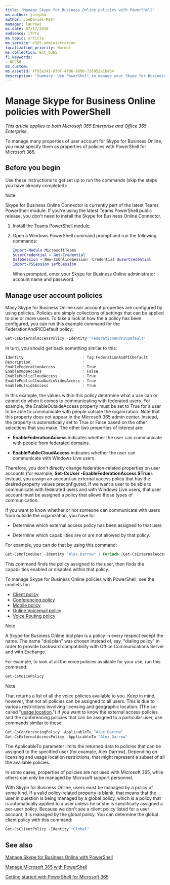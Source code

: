 ```yaml
---
title: "Manage Skype for Business Online policies with PowerShell"
ms.author: josephd
author: JoeDavies-MSFT
manager: laurawi
ms.date: 07/17/2020
audience: ITPro
ms.topic: article
ms.service: o365-administration
localization_priority: Normal
ms.collection: Ent_O365
f1.keywords:
- NOCSH
ms.custom: 
ms.assetid: ff93a341-6f0f-4f06-9690-726052e1be64
description: "Summary: Use PowerShell to manage your Skype for Business Online user account properties with policies."
---
```


# Manage Skype for Business Online policies with PowerShell

*This article applies to both Microsoft 365 Enterprise and Office 365 Enterprise.*

To manage many properties of user account for Skype for Business Online, you must specify them as properties of policies with PowerShell for Microsoft 365.
  
## Before you begin

Use these instructions to get set up to run the commands (skip the steps you have already completed):

  > [!Note]
  > Skype for Business Online Connector is currently part of the latest Teams PowerShell module. If you're using the latest Teams PowerShell public release, you don't need to install the Skype for Business Online Connector.

1. Install the [Teams PowerShell module](https://docs.microsoft.com/microsoftteams/teams-powershell-install).
    
2. Open a Windows PowerShell command prompt and run the following commands: 
    
   ```powershell
   Import-Module MicrosoftTeams
   $userCredential = Get-Credential
   $sfbSession = New-CsOnlineSession -Credential $userCredential
   Import-PSSession $sfbSession
   ```

   When prompted, enter your Skype for Business Online administrator account name and password.
    
## Manage user account policies

Many Skype for Business Online user account properties are configured by using policies. Policies are simply collections of settings that can be applied to one or more users. To take a look at how the a policy has been configured, you can run this example command for the FederationAndPICDefault policy:
  
```powershell
Get-CsExternalAccessPolicy -Identity "FederationAndPICDefault"
```

In turn, you should get back something similar to this:
  
```powershell
Identity                          : Tag:FederationAndPICDefault
Description                       :
EnableFederationAccess            : True
EnableXmppAccess                  : False
EnablePublicCloudAccess           : True
EnablePublicCloudAudioVideoAccess : True
EnableOutsideAccess               : True
```

In this example, the values within this policy determine what a use can or cannot do when it comes to communicating with federated users. For example, the EnableOutsideAccess property must be set to True for a user to be able to communicate with people outside the organization. Note that this property does not appear in the Microsoft 365 admin center. Instead, the property is automatically set to True or False based on the other selections that you make. The other two properties of interest are:
  
- **EnableFederationAccess** indicates whether the user can communicate with people from federated domains.
    
- **EnablePublicCloudAccess** indicates whether the user can communicate with Windows Live users.
    
Therefore, you don't directly change federation-related properties on user accounts (for example, **Set-CsUser -EnableFederationAccess $True**). Instead, you assign an account an external access policy that has the desired property values preconfigured. If we want a user to be able to communicate with federated users and with Windows Live users, that user account must be assigned a policy that allows those types of communication.
  
If you want to know whether or not someone can communicate with users from outside the organization, you have to:
  
- Determine which external access policy has been assigned to that user.
    
- Determine which capabilities are or are not allowed by that policy.
    
For example, you can do that by using this command:
  
```powershell
Get-CsOnlineUser -Identity "Alex Darrow" | ForEach {Get-CsExternalAccessPolicy -Identity $_.ExternalAccessPolicy}
```

This command finds the policy assigned to the user, then finds the capabilities enabled or disabled within that policy.
  
To manage Skype for Business Online policies with PowerShell, see the cmdlets for:

- [Client policy](https://docs.microsoft.com/previous-versions//mt228132(v=technet.10)#client-policy-cmdlets)
- [Conferencing policy](https://docs.microsoft.com/previous-versions//mt228132(v=technet.10)#conferencing-policy-cmdlets)
- [Mobile policy](https://docs.microsoft.com/previous-versions//mt228132(v=technet.10)#mobile-policy-cmdlets)
- [Online Voicemail policy](https://docs.microsoft.com/previous-versions//mt228132(v=technet.10)#online-voicemail-policy-cmdlets)
- [Voice Routing policy](https://docs.microsoft.com/previous-versions//mt228132(v=technet.10)#voice-routing-policy-cmdlets)


> [!NOTE]
> A Skype for Business Online dial plan is a policy in every respect except the name. The name "dial plan" was chosen instead of, say, "dialing policy" in order to provide backward compatibility with Office Communications Server and with Exchange. 
  
For example, to look at all the voice policies available for your use, run this command:
  
```powershell
Get-CsVoicePolicy
```

> [!NOTE]
> That returns a list of all the voice policies available to you. Keep in mind, however, that not all policies can be assigned to all users. This is due to various restrictions involving licensing and geographic location. (The so-called "[usage location](https://msdn.microsoft.com/library/azure/dn194136.aspx).") If you want to know the external access policies and the conferencing policies that can be assigned to a particular user, use commands similar to these: 

```powershell
Get-CsConferencingPolicy -ApplicableTo "Alex Darrow"
Get-CsExternalAccessPolicy -ApplicableTo "Alex Darrow"
```

The ApplicableTo parameter limits the returned data to policies that can be assigned to the specified user (for example, Alex Darrow). Depending on licensing and usage location restrictions, that might represent a subset of all the available policies. 
  
In some cases, properties of policies are not used with Microsoft 365, while others can only be managed by Microsoft support personnel. 
  
With Skype for Business Online, users must be managed by a policy of some kind. If a valid policy-related property is blank, that means that the user in question is being managed by a global policy, which is a policy that is automatically applied to a user unless he or she is specifically assigned a per-user policy. Because we don't see a client policy listed for a user account, it is managed by the global policy. You can determine the global client policy with this command:
  
```powershell
Get-CsClientPolicy -Identity "Global"
```

## See also

[Manage Skype for Business Online with PowerShell](manage-skype-for-business-online-with-microsoft-365-powershell.md)
  
[Manage Microsoft 365 with PowerShell](manage-microsoft-365-with-microsoft-365-powershell.md)
  
[Getting started with PowerShell for Microsoft 365](getting-started-with-microsoft-365-powershell.md)

